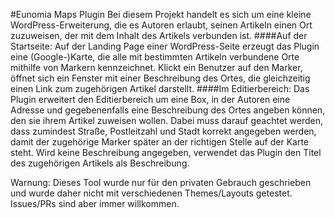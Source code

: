 #Eunomia Maps Plugin
Bei diesem Projekt handelt es sich um eine kleine WordPress-Erweiterung, die es Autoren erlaubt, seinen Artikeln einen Ort zuzuweisen, der mit dem Inhalt des Artikels verbunden ist.
####Auf der Startseite:
Auf der Landing Page einer WordPress-Seite erzeugt das Plugin eine (Google-)Karte, die alle mit bestimmten Artikeln verbundene Orte mithilfe von Markern kennzeichnet. Klickt ein Benutzer auf den Marker, öffnet sich ein Fenster mit einer Beschreibung des Ortes, die gleichzeitig einen Link zum zugehörigen Artikel darstellt.
####Im Editierbereich:
Das Plugin erweitert den Editierbereich um eine Box, in der Autoren eine Adresse und gegebenenfalls eine Beschreibung des Ortes angeben können, den sie ihrem Artikel zuweisen wollen. Dabei muss darauf geachtet werden, dass zumindest Straße, Postleitzahl und Stadt korrekt angegeben werden, damit der zugehörige Marker später an der richtigen Stelle auf der Karte steht. Wird keine Beschreibung angegeben, verwendet das Plugin den Titel des zugehörigen Artikels als Beschreibung.

Warnung: Dieses Tool wurde nur für den privaten Gebrauch geschrieben und wurde daher nicht mit verschiedenen Themes/Layouts getestet. Issues/PRs sind aber immer willkommen.